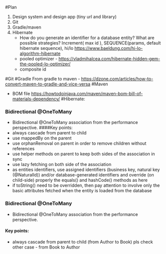 #Plan
1. Design system and design app (tiny  url and library) 
2. Git
3. Gradle/maven
4. Hibernate
    - How do you generate an identifier for a database entity? 
    What are possible strategies? Increment( max id ), SEQUENCE(params, default hibernate sequence),
     hi/lo https://www.baeldung.com/hi-lo-algorithm-hibernate
     - pooled optimizer - https://vladmihalcea.com/hibernate-hidden-gem-the-pooled-lo-optimizer/ 
    - composite id

#Git
#Gradle
From gradle to maven - https://dzone.com/articles/how-to-convert-maven-to-gradle-and-vice-versa
#Maven
- BOM file https://howtodoinjava.com/maven/maven-bom-bill-of-materials-dependency/
#Hibernate: 
### Bidirectional @OneToMany  
- Bidirectional @OneToMany association from the performance perspective.
####Key points:
- always cascade from parent to child
-  use mappedBy on the parent
- use orphanRemoval on parent in order to remove children without references
- use helper methods on parent to keep both sides of the association in sync
- use lazy fetching on both side of the association
- as entities identifiers, use assigned identifiers (business key, natural key (@NaturalId)) and/or database-generated identifiers and override (on child-side) properly the equals() and hashCode() methods as here
- if toString() need to be overridden, then pay attention to involve only the basic attributes fetched when the entity is loaded from the database

### Bidirectional @OneToMany  
- Bidirectional @OneToMany association from the performance perspective.
#### Key points:
- always cascade from parent to child (from Author to Book) pls check other case - from Book  to Author
